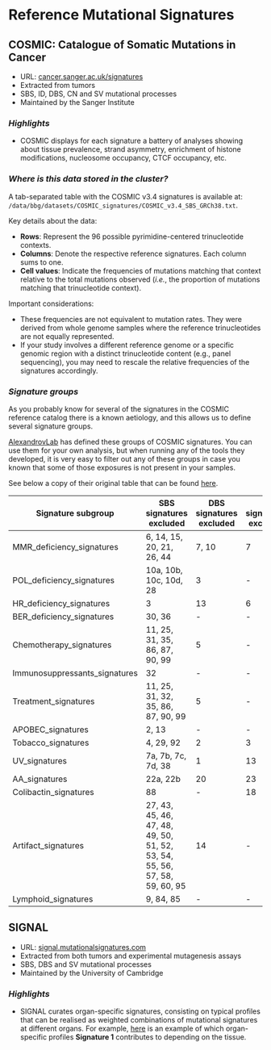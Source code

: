 # Reference Mutational Signatures

## COSMIC: Catalogue of Somatic Mutations in Cancer

- URL: [cancer.sanger.ac.uk/signatures](https://cancer.sanger.ac.uk/signatures/)
- Extracted from tumors
- SBS, ID, DBS, CN and SV mutational processes
- Maintained by the Sanger Institute

### *Highlights*
- COSMIC displays for each signature a battery of analyses showing about tissue prevalence, strand asymmetry, enrichment of histone modifications, nucleosome occupancy, CTCF occupancy, etc.

### *Where is this data stored in the cluster?*
A tab-separated table with the COSMIC v3.4 signatures is available at:
`/data/bbg/datasets/COSMIC_signatures/COSMIC_v3.4_SBS_GRCh38.txt`.

Key details about the data:
- **Rows**: Represent the 96 possible pyrimidine-centered trinucleotide contexts.
- **Columns**: Denote the respective reference signatures. Each column sums to one.
- **Cell values**: Indicate the frequencies of mutations matching that context relative to the total mutations observed (*i.e.*, the proportion of mutations matching that trinucleotide context).

Important considerations:
- These frequencies are not equivalent to mutation rates. They were derived from whole genome samples where the reference trinucleotides are not equally represented.
- If your study involves a different reference genome or a specific genomic region with a distinct trinucleotide content (e.g., panel sequencing), you may need to rescale the relative frequencies of the signatures accordingly.
### *Signature groups*
As you probably know for several of the signatures in the COSMIC reference catalog there is a known aetiology, and this allows us to define several signature groups.

[AlexandrovLab](https://github.com/AlexandrovLab) has defined these groups of COSMIC signatures.
You can use them for your own analysis, but when running any of the tools they developed, it is very easy to filter out any of these groups in case you known that some of those exposures is not present in your samples.

See below a copy of their original table that can be found [here](https://github.com/AlexandrovLab/SigProfilerAssignment/blob/main/README.md#:~:text=Signature%20subgroup,ID%20signatures%20excluded).


|Signature subgroup |           SBS signatures excluded | DBS signatures excluded | ID signatures excluded |
| ----------- | ----------- | ----------- | ----------- |
|MMR_deficiency_signatures|     6, 14, 15, 20, 21, 26, 44|      7, 10|  7|
|POL_deficiency_signatures|     10a, 10b, 10c, 10d, 28|         3|      -|
|HR_deficiency_signatures|      3|                              13|      6|
|BER_deficiency_signatures|     30, 36|                         -|      -|
|Chemotherapy_signatures|       11, 25, 31, 35, 86, 87, 90, 99|     5|      -|
|Immunosuppressants_signatures| 32|                             -|      -|
|Treatment_signatures|          11, 25, 31, 32, 35, 86, 87, 90, 99| 5|      -|
|APOBEC_signatures|             2, 13|                          -|      -|
|Tobacco_signatures |           4, 29, 92|                      2|      3|
|UV_signatures|                 7a, 7b, 7c, 7d, 38|             1|      13|
|AA_signatures|                 22a, 22b|                             20|      23|
|Colibactin_signatures|         88|                             -|      18|
|Artifact_signatures|           27, 43, 45, 46, 47, 48, 49, 50, 51, 52, 53, 54, 55, 56, 57, 58, 59, 60, 95|14|-|
|Lymphoid_signatures|           9, 84, 85|                      -|      -|

  


## SIGNAL

- URL: [signal.mutationalsignatures.com](https://signal.mutationalsignatures.com/)
- Extracted from both tumors and experimental mutagenesis assays
- SBS, DBS and SV mutational processes
- Maintained by the University of Cambridge

### *Highlights*

- SIGNAL curates organ-specific signatures, consisting on typical profiles that can be realised as weighted combinations of mutational signatures at different organs.
  For example, [here](https://signal.mutationalsignatures.com/explore/referenceCancerSignature/60/organSpecificSignatures) is an example of which organ-specific profiles **Signature 1**
  contributes to depending on the tissue.
